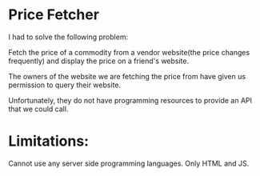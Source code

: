 # Price Fetcher
I had to solve the following problem:

Fetch the price of a commodity from a vendor website(the price changes frequently) and display the price on a friend's website.

The owners of the website we are fetching the price from have given us permission to query their website.

Unfortunately, they do not have programming resources to provide an API that we could call.

# Limitations: 
Cannot use any server side programming languages. Only HTML and JS.